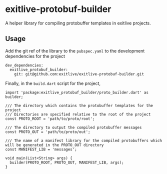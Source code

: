 # exitlive-protobuf-builder #


A helper library for compiling protobuffer templates in exitlive projects. 

## Usage ##

Add the git ref of the library to the `pubspec.yaml` to the development dependencies for the project

    dev_dependencies:
      exitlive_protobuf_builder:
        git: git@github.com:exitlive/exitlive-protobuf-builder.git

Finally, in the `build.dart` script for the project, 

    import 'package:exitlive_protobuf_builder/proto_builder.dart' as builder;
    
    /// The directory which contains the protobuffer templates for the project
    /// Directories are specified relative to the root of the project
    const PROTO_ROOT = 'path/to/proto/root';
    
    /// The directory to output the compiled protobuffer messages
    const PROTO_OUT = 'path/to/proto/out';
    
    /// The name of a manifest library for the compiled protobuffers which will be generated in the PROTO_OUT directory
    const MANIFEST_LIB = 'messages';
    
    void main(List<String> args) {
      builder(PROTO_ROOT, PROTO_OUT, MANIFEST_LIB, args);
    }